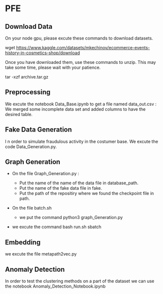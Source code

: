 # PFE

## Download Data

On your node gpu, please excute these commands to download datasets.

wget https://www.kaggle.com/datasets/mkechinov/ecommerce-events-history-in-cosmetics-shop/download

Once you have downloaded them, use these commands to unzip. This may take some time, please wait with your patience.

tar -xzf archive.tar.gz

## Preprocessing 

We excute the notebook Data_Base.ipynb to get a file named data_out.csv : We merged some incomplete data set and added columns to have the desired table.

## Fake Data Generation

I n order to simulate fraudulous activity in the costumer base. We excute the code Data_Generation.py.

## Graph Generation

- On the file Graph_Generation.py : 
    - Put the name of the name of the data file in database_path.
    - Put the name of the fake data file in fake.
    - Put the path of the repositiry where we found the checkpoint file in path.
    
- On the file batch.sh 
    - we put the command python3 graph_Generation.py

- we excute the command bash run.sh sbatch

## Embedding 

we excute the file metapath2vec.py

## Anomaly Detection 

In order to test the clustering methods on a part of the dataset we can use the notebook Anomaly_Detection_Notebook.ipynb





